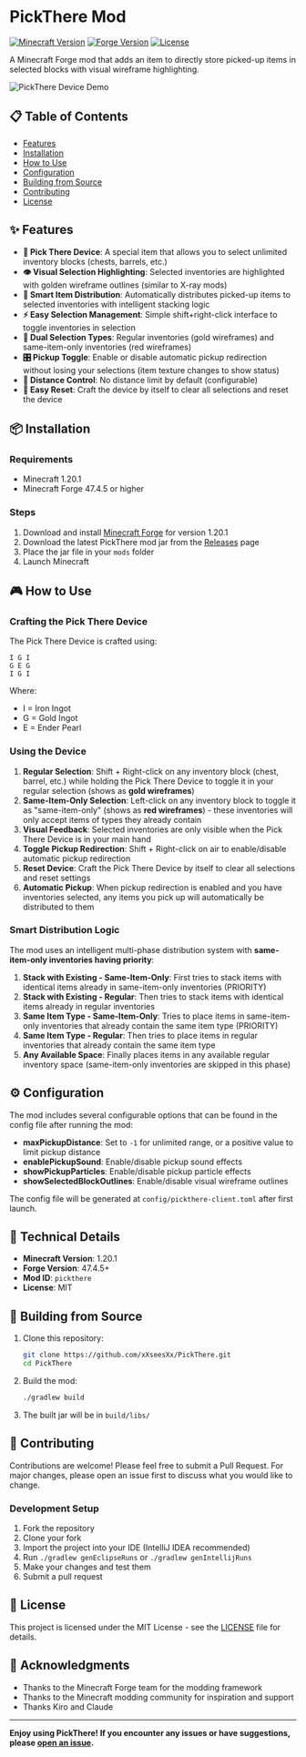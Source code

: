# PickThere Mod

[![Minecraft Version](https://img.shields.io/badge/Minecraft-1.20.1-green.svg)](https://minecraft.net/)
[![Forge Version](https://img.shields.io/badge/Forge-47.4.5+-orange.svg)](https://files.minecraftforge.net/)
[![License](https://img.shields.io/badge/License-MIT-blue.svg)](LICENSE)

A Minecraft Forge mod that adds an item to directly store picked-up items in selected blocks with visual wireframe highlighting.

![PickThere Device Demo](https://via.placeholder.com/800x400/2d2d2d/ffffff?text=PickThere+Device+Demo)

## 📋 Table of Contents

- [Features](#-features)
- [Installation](#-installation)
- [How to Use](#-how-to-use)
- [Configuration](#-configuration)
- [Building from Source](#-building-from-source)
- [Contributing](#-contributing)
- [License](#-license)

## ✨ Features

- **🎯 Pick There Device**: A special item that allows you to select unlimited inventory blocks (chests, barrels, etc.)
- **👁️ Visual Selection Highlighting**: Selected inventories are highlighted with golden wireframe outlines (similar to X-ray mods)
- **🧠 Smart Item Distribution**: Automatically distributes picked-up items to selected inventories with intelligent stacking logic
- **⚡ Easy Selection Management**: Simple shift+right-click interface to toggle inventories in selection
- **🔄 Dual Selection Types**: Regular inventories (gold wireframes) and same-item-only inventories (red wireframes)
- **🎛️ Pickup Toggle**: Enable or disable automatic pickup redirection without losing your selections (item texture changes to show status)
- **📏 Distance Control**: No distance limit by default (configurable)
- **🔧 Easy Reset**: Craft the device by itself to clear all selections and reset the device

## 📦 Installation

### Requirements
- Minecraft 1.20.1
- Minecraft Forge 47.4.5 or higher

### Steps
1. Download and install [Minecraft Forge](https://files.minecraftforge.net/) for version 1.20.1
2. Download the latest PickThere mod jar from the [Releases](../../releases) page
3. Place the jar file in your `mods` folder
4. Launch Minecraft

## 🎮 How to Use

### Crafting the Pick There Device

The Pick There Device is crafted using:
```
I G I
G E G
I G I
```
Where:
- I = Iron Ingot
- G = Gold Ingot  
- E = Ender Pearl

### Using the Device

1. **Regular Selection**: Shift + Right-click on any inventory block (chest, barrel, etc.) while holding the Pick There Device to toggle it in your regular selection (shows as **gold wireframes**)
2. **Same-Item-Only Selection**: Left-click on any inventory block to toggle it as "same-item-only" (shows as **red wireframes**) - these inventories will only accept items of types they already contain
3. **Visual Feedback**: Selected inventories are only visible when the Pick There Device is in your main hand
4. **Toggle Pickup Redirection**: Shift + Right-click on air to enable/disable automatic pickup redirection
5. **Reset Device**: Craft the Pick There Device by itself to clear all selections and reset settings
6. **Automatic Pickup**: When pickup redirection is enabled and you have inventories selected, any items you pick up will automatically be distributed to them

### Smart Distribution Logic

The mod uses an intelligent multi-phase distribution system with **same-item-only inventories having priority**:

1. **Stack with Existing - Same-Item-Only**: First tries to stack items with identical items already in same-item-only inventories (PRIORITY)
2. **Stack with Existing - Regular**: Then tries to stack items with identical items already in regular inventories
3. **Same Item Type - Same-Item-Only**: Tries to place items in same-item-only inventories that already contain the same item type (PRIORITY)
4. **Same Item Type - Regular**: Then tries to place items in regular inventories that already contain the same item type
5. **Any Available Space**: Finally places items in any available regular inventory space (same-item-only inventories are skipped in this phase)

## ⚙️ Configuration

The mod includes several configurable options that can be found in the config file after running the mod:

- **maxPickupDistance**: Set to `-1` for unlimited range, or a positive value to limit pickup distance
- **enablePickupSound**: Enable/disable pickup sound effects
- **showPickupParticles**: Enable/disable pickup particle effects
- **showSelectedBlockOutlines**: Enable/disable visual wireframe outlines

The config file will be generated at `config/pickthere-client.toml` after first launch.

## 🔧 Technical Details

- **Minecraft Version**: 1.20.1
- **Forge Version**: 47.4.5+
- **Mod ID**: `pickthere`
- **License**: MIT

## 🔨 Building from Source

1. Clone this repository:
   ```bash
   git clone https://github.com/xXseesXx/PickThere.git
   cd PickThere
   ```

2. Build the mod:
   ```bash
   ./gradlew build
   ```

3. The built jar will be in `build/libs/`

## 🤝 Contributing

Contributions are welcome! Please feel free to submit a Pull Request. For major changes, please open an issue first to discuss what you would like to change.

### Development Setup
1. Fork the repository
2. Clone your fork
3. Import the project into your IDE (IntelliJ IDEA recommended)
4. Run `./gradlew genEclipseRuns` or `./gradlew genIntellijRuns`
5. Make your changes and test them
6. Submit a pull request

## 📄 License

This project is licensed under the MIT License - see the [LICENSE](LICENSE) file for details.

## 🙏 Acknowledgments

- Thanks to the Minecraft Forge team for the modding framework
- Thanks to the Minecraft modding community for inspiration and support
- Thanks Kiro and Claude

---

**Enjoy using PickThere! If you encounter any issues or have suggestions, please [open an issue](../../issues).**